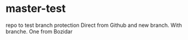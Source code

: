 # master-test
repo to test branch protection
Direct from Github and new branch.
With branche.
One from Bozidar
